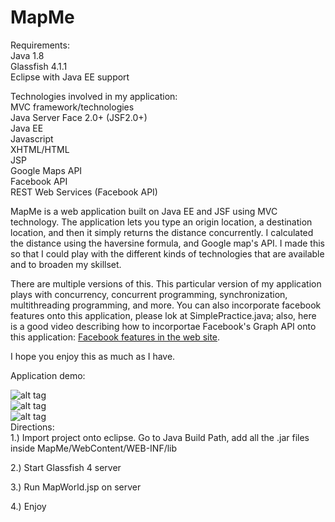 # MapMe

Requirements:  
Java 1.8  
Glassfish 4.1.1  
Eclipse with Java EE support  

Technologies involved in my application:  
MVC framework/technologies  
Java Server Face 2.0+ (JSF2.0+)  
Java EE  
Javascript  
XHTML/HTML  
JSP  
Google Maps API  
Facebook API  
REST Web Services (Facebook API)  



MapMe is a web application built on Java EE and JSF using MVC technology. The application lets you type an origin location, a destination location, and then it simply returns the distance concurrently. I calculated the distance using the haversine formula, and Google map's API. I made this so that I could play with the different kinds of technologies that are available and to broaden my skillset.  
  
There are multiple versions of this. This particular version of my application plays with concurrency, concurrent programming, synchronization, multithreading programming, and more. You can also incorporate facebook features onto this application, please lok at SimplePractice.java; also, here is a good video describing how to incorportae Facebook's Graph API onto this application: [Facebook features in the web site](https://www.youtube.com/watch?v=oxSKLgsSbsU).  

I hope you enjoy this as much as I have.  

Application demo:  

![alt tag](https://github.com/o3dwade/MapMe/blob/master/Picture1.png?raw=true)  
![alt tag](https://github.com/o3dwade/MapMe/blob/master/Picture2.png?raw=true)  
![alt tag](https://github.com/o3dwade/MapMe/blob/master/Picture3.png?raw=true)  
Directions:  
1.) Import project onto eclipse. Go to Java Build Path, add all the .jar files inside MapMe/WebContent/WEB-INF/lib  

2.) Start Glassfish 4 server  

3.) Run MapWorld.jsp on server  

4.) Enjoy  
